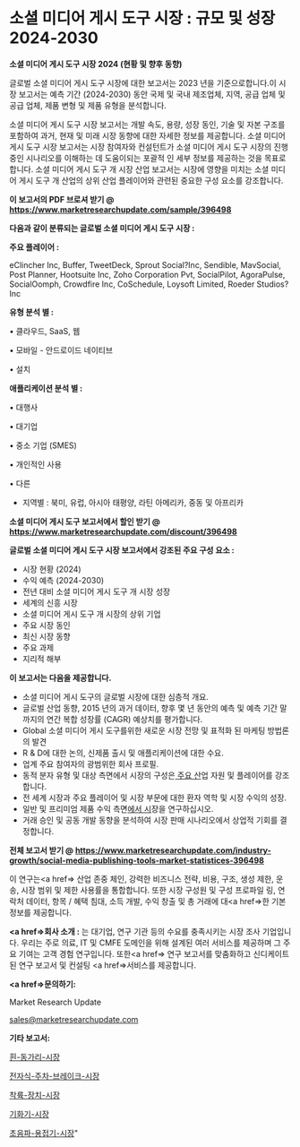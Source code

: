 # 소셜 미디어 게시 도구 시장 : 규모 및 성장 2024-2030

<strong>소셜 미디어 게시 도구 시장 2024 (현황 및 향후 동향)</strong>

글로벌 소셜 미디어 게시 도구 시장에 대한 보고서는 2023 년을 기준으로합니다.이 시장 보고서는 예측 기간 (2024-2030) 동안 국제 및 국내 제조업체, 지역, 공급 업체 및 공급 업체, 제품 변형 및 제품 유형을 분석합니다.

소셜 미디어 게시 도구 시장 보고서는 개발 속도, 용량, 성장 동인, 기술 및 자본 구조를 포함하여 과거, 현재 및 미래 시장 동향에 대한 자세한 정보를 제공합니다. 소셜 미디어 게시 도구 시장 보고서는 시장 참여자와 컨설턴트가 소셜 미디어 게시 도구 시장의 진행중인 시나리오를 이해하는 데 도움이되는 포괄적 인 세부 정보를 제공하는 것을 목표로합니다. 소셜 미디어 게시 도구 개 시장 산업 보고서는 시장에 영향을 미치는 소셜 미디어 게시 도구 개 산업의 상위 산업 플레이어와 관련된 중요한 구성 요소를 강조합니다.



<strong>이 보고서의 PDF 브로셔 받기 @ <a href=https://www.marketresearchupdate.com/sample/396498>https://www.marketresearchupdate.com/sample/396498</a></strong>



<strong>다음과 같이 분류되는 글로벌 소셜 미디어 게시 도구 시장 :</strong>



<strong>주요 플레이어 :</strong>

eClincher Inc, Buffer, TweetDeck, Sprout Social?Inc, Sendible, MavSocial, Post Planner, Hootsuite Inc, Zoho Corporation Pvt, SocialPilot, AgoraPulse, SocialOomph, Crowdfire Inc, CoSchedule, Loysoft Limited, Roeder Studios?Inc



<strong>유형 분석 별 :</strong>

• 클라우드, SaaS, 웹

• 모바일 - 안드로이드 네이티브

• 설치



<strong>애플리케이션 분석 별 :</strong>

• 대행사

• 대기업

• 중소 기업 (SMES)

• 개인적인 사용

• 다른

<ul>
  <li>지역별 : 북미, 유럽, 아시아 태평양, 라틴 아메리카, 중동 및 아프리카</li>
</ul>


<strong>소셜 미디어 게시 도구 보고서에서 할인 받기 @ <a href=https://www.marketresearchupdate.com/discount/396498>https://www.marketresearchupdate.com/discount/396498</a></strong>



<strong>글로벌 소셜 미디어 게시 도구 시장 보고서에서 강조된 주요 구성 요소 :</strong>
<ul>
  <li>시장 현황 (2024)</li>
  <li>수익 예측 (2024-2030)</li>
  <li>전년 대비 소셜 미디어 게시 도구 개 시장 성장</li>
  <li>세계의 신흥 시장</li>
  <li>소셜 미디어 게시 도구 개 시장의 상위 기업</li>
  <li>주요 시장 동인</li>
  <li>최신 시장 동향</li>
  <li>주요 과제</li>
  <li>지리적 해부</li>
</ul>


<strong>이 보고서는 다음을 제공합니다.</strong>
<ul>
  <li>소셜 미디어 게시 도구의 글로벌 시장에 대한 심층적 개요.</li>
  <li>글로벌 산업 동향, 2015 년의 과거 데이터, 향후 몇 년 동안의 예측 및 예측 기간 말까지의 연간 복합 성장률 (CAGR) 예상치를 평가합니다.</li>
  <li>Global 소셜 미디어 게시 도구를위한 새로운 시장 전망 및 표적화 된 마케팅 방법론의 발견</li>
  <li>R &amp; D에 대한 논의, 신제품 출시 및 애플리케이션에 대한 수요.</li>
  <li>업계 주요 참여자의 광범위한 회사 프로필.</li>
  <li>동적 분자 유형 및 대상 측면에서 시장의 구성은<a href=> 주요 산</a>업 자원 및 플레이어를 강조합니다.</li>
  <li>전 세계 시장과 주요 플레이어 및 시장 부문에 대한 환자 역학 및 시장 수익의 성장.</li>
  <li>일반 및 프리미엄 제품 수익 측면<a href=>에서 시</a>장을 연구하십시오.</li>
  <li>거래 승인 및 공동 개발 동향을 분석하여 시장 판매 시나리오에서 상업적 기회를 결정합니다.</li>
</ul>



<strong>전체 보고서 받기 @ <a href=https://www.marketresearchupdate.com/industry-growth/social-media-publishing-tools-market-statistices-396498>https://www.marketresearchupdate.com/industry-growth/social-media-publishing-tools-market-statistices-396498</a></strong>

이 연구는<a href=> 산업 존중</a> 체인, 강력한 비즈니스 전략, 비용, 구조, 생성 제한, 운송, 시장 범위 및 제한 사용률을 통합합니다. 또한 시장 구성원 및 구성 프로파일 링, 연락처 데이터, 항목 / 혜택 침대, 소득 개발, 수익 창출 및 총 거래에 대<a href=>한 기본 </a>정보를 제공합니다.



<strong><a href=>회사 소</a>개 :</strong>
는 대기업, 연구 기관 등의 수요를 충족시키는 시장 조사 기업입니다. 우리는 주로 의료, IT 및 CMFE 도메인을 위해 설계된 여러 서비스를 제공하며 그 주요 기여는 고객 경험 연구입니다. 또한<a href=> 연구 보</a>고서를 맞춤화하고 신디케이트 된 연구 보고서 및 컨설팅 <a href=>서비스</a>를 제공합니다.



<strong><a href=>문의하기:</a></strong>

Market Research Update

sales@marketresearchupdate.com



<strong>기타 보고서:</strong>

<a href=https://www.linkedin.com/pulse/흰-동가리-시장-현재-및-미래-성장-2029-isdailynews/>흰-동가리-시장</a>

<a href=https://www.linkedin.com/pulse/전자식-주차-브레이크-시장-규모-및-성장-2023-analytics-avenue-adventures-24-ana-vh9uf/>전자식-주차-브레이크-시장</a>

<a href=https://www.linkedin.com/pulse/착륙-장치-시장-동향-및-성장-전망-survey-spotlight-pro-24-analysis-um9vf/>착륙-장치-시장</a>

<a href=https://www.linkedin.com/pulse/기화기-시장-경쟁-분석-및-성장-잠재력-2029-trend-tracking-tips-360-analysis-pr0qf/>기화기-시장</a>

<a href=https://www.linkedin.com/pulse/초음파-용접기-시장-진입-전략-및-위험-평가2030년-isdailynews-pgu9f/>초음파-용접기-시장</a>"
